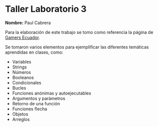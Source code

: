 # Taller Laboratorio 3


**Nombre:** Paul Cabrera

Para la elaboración de este trabajo se tomo como referencia la página de [Gamers Ecuador](https://gamersecuador.store/).

Se tomaron varios elementos para ejemplificar las diferentes temáticas aprendidas en clases, como:

* Variables
* Strings
* Números
* Booleanos
* Condicionales
* Bucles
* Funciones anónimas y autoejecutables
* Argumentos y parámetros
* Retorno de una función
* Funciones flecha
* Objetos
* Arreglos
